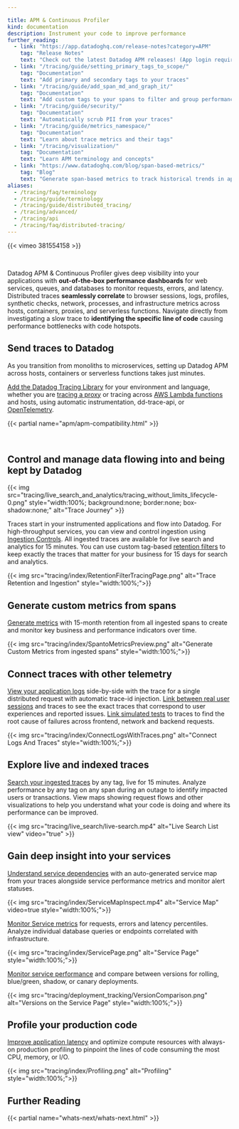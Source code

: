 ```yaml
---

title: APM & Continuous Profiler
kind: documentation
description: Instrument your code to improve performance
further_reading:
  - link: "https://app.datadoghq.com/release-notes?category=APM"
    tag: "Release Notes"
    text: "Check out the latest Datadog APM releases! (App login required)."
  - link: "/tracing/guide/setting_primary_tags_to_scope/"
    tag: "Documentation"
    text: "Add primary and secondary tags to your traces"
  - link: "/tracing/guide/add_span_md_and_graph_it/"
    tag: "Documentation"
    text: "Add custom tags to your spans to filter and group performance"
  - link: "/tracing/guide/security/"
    tag: "Documentation"
    text: "Automatically scrub PII from your traces"
  - link: "/tracing/guide/metrics_namespace/"
    tag: "Documentation"
    text: "Learn about trace metrics and their tags"
  - link: "/tracing/visualization/"
    tag: "Documentation"
    text: "Learn APM terminology and concepts"
  - link: "https://www.datadoghq.com/blog/span-based-metrics/"
    tag: "Blog"
    text: "Generate span-based metrics to track historical trends in application performance"
aliases:
  - /tracing/faq/terminology
  - /tracing/guide/terminology
  - /tracing/guide/distributed_tracing/
  - /tracing/advanced/
  - /tracing/api
  - /tracing/faq/distributed-tracing/
---
```


{{< vimeo 381554158 >}}

</br>

Datadog APM & Continuous Profiler gives deep visibility into your applications with **out-of-the-box performance dashboards** for web services, queues, and databases to monitor requests, errors, and latency. Distributed traces **seamlessly correlate** to browser sessions, logs, profiles, synthetic checks, network, processes, and infrastructure metrics across hosts, containers, proxies, and serverless functions. Navigate directly from investigating a slow trace to **identifying the specific line of code** causing performance bottlenecks with code hotspots.

## Send traces to Datadog

As you transition from monoliths to microservices, setting up Datadog APM across hosts, containers or serverless functions takes just minutes.

[Add the Datadog Tracing Library][1] for your environment and language, whether you are [tracing a proxy][2] or tracing across [AWS Lambda functions][3] and hosts, using automatic instrumentation, dd-trace-api, or [OpenTelemetry][4].

{{< partial name="apm/apm-compatibility.html" >}}

<br>

## Control and manage data flowing into and being kept by Datadog

{{< img src="tracing/live_search_and_analytics/tracing_without_limits_lifecycle-0.png" style="width:100%; background:none; border:none; box-shadow:none;" alt="Trace Journey" >}}

Traces start in your instrumented applications and flow into Datadog. For high-throughput services, you can view and control ingestion using [Ingestion Controls][5]. All ingested traces are available for live search and analytics for 15 minutes. You can use custom tag-based [retention filters][6] to keep exactly the traces that matter for your business for 15 days for search and analytics.

{{< img src="tracing/index/RetentionFilterTracingPage.png" alt="Trace Retention and Ingestion"  style="width:100%;">}}

## Generate custom metrics from spans

[Generate metrics][7] with 15-month retention from all ingested spans to create and monitor key business and performance indicators over time.

{{< img src="tracing/index/SpantoMetricsPreview.png" alt="Generate Custom Metrics from ingested spans"  style="width:100%;">}}

## Connect traces with other telemetry 

[View your application logs][8] side-by-side with the trace for a single distributed request with automatic trace-id injection. [Link between real user sessions][9] and traces to see the exact traces that correspond to user experiences and reported issues. [Link simulated tests][10] to traces to find the root cause of failures across frontend, network and backend requests.

{{< img src="tracing/index/ConnectLogsWithTraces.png" alt="Connect Logs And Traces"  style="width:100%;">}}

## Explore live and indexed traces

[Search your ingested traces][11] by any tag, live for 15 minutes. Analyze performance by any tag on any span during an outage to identify impacted users or transactions. View maps showing request flows and other visualizations to help you understand what your code is doing and where its performance can be improved.

{{< img src="tracing/live_search/live-search.mp4" alt="Live Search List view" video="true" >}}

## Gain deep insight into your services

[Understand service dependencies][12] with an auto-generated service map from your traces alongside service performance metrics and monitor alert statuses.

{{< img src="tracing/index/ServiceMapInspect.mp4" alt="Service Map" video=true style="width:100%;">}}

[Monitor Service metrics][13] for requests, errors and latency percentiles. Analyze individual database queries or endpoints correlated with infrastructure.

{{< img src="tracing/index/ServicePage.png" alt="Service Page" style="width:100%;">}}

[Monitor service performance][14] and compare between versions for rolling, blue/green, shadow, or canary deployments.

{{< img src="tracing/deployment_tracking/VersionComparison.png" alt="Versions on the Service Page"  style="width:100%;">}}

## Profile your production code

[Improve application latency][15] and optimize compute resources with always-on production profiling to pinpoint the lines of code consuming the most CPU, memory, or I/O.

{{< img src="tracing/index/Profiling.png" alt="Profiling"  style="width:100%;">}}


## Further Reading

{{< partial name="whats-next/whats-next.html" >}}

[1]: /tracing/setup_overview/setup/java
[2]: /tracing/setup_overview/proxy_setup/
[3]: /tracing/setup_overview/serverless_functions/
[4]: /tracing/setup_overview/open_standards/
[5]: /tracing/trace_ingestion/ingestion_controls/
[6]: /tracing/trace_retention/#retention-filters
[7]: /tracing/generate_metrics/
[8]: /tracing/connect_logs_and_traces/
[9]: /real_user_monitoring/connect_rum_and_traces
[10]: /synthetics/apm/
[11]: /tracing/trace_explorer/#live-search-for-15-minutes
[12]: /tracing/visualization/services_map/
[13]: /tracing/visualization/service/
[14]: /tracing/deployment_tracking/
[15]: /tracing/profiler/
